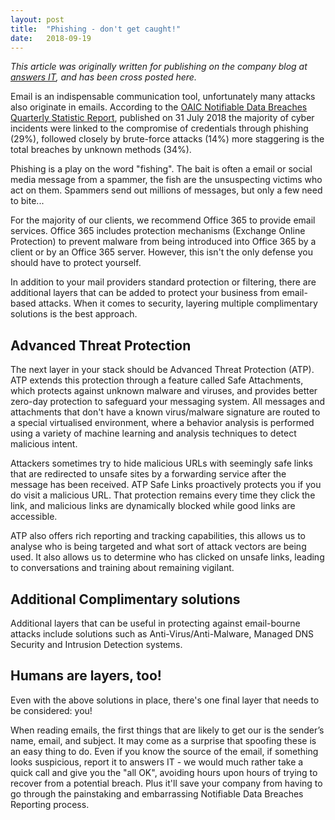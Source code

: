 ```yaml
---
layout: post
title:  "Phishing - don't get caught!"
date:   2018-09-19
---
```

*This article was originally written for publishing on the company blog at [answers IT](https://answersit.com.au), and has been cross posted here.*

Email is an indispensable communication tool, unfortunately many attacks also originate in emails. According to the [OAIC Notifiable Data Breaches Quarterly Statistic Report](https://www.oaic.gov.au/privacy-law/privacy-act/notifiable-data-breaches-scheme/quarterly-statistics-reports/notifiable-data-breaches-quarterly-statistics-report-1-april-30-june-2018#cyber-incident-data-breaches-all-sectors), published on 31 July 2018 the majority of cyber incidents were linked to the compromise of credentials through phishing (29%), followed closely by brute-force attacks (14%) more staggering is the total breaches by unknown methods (34%).

Phishing is a play on the word "fishing". The bait is often a email or social media message from a spammer, the fish are the unsuspecting victims who act on them. Spammers send out millions of messages, but only a few need to bite...

For the majority of our clients, we recommend Office 365 to provide email services.  Office 365 includes protection mechanisms (Exchange Online Protection) to prevent malware from being introduced into Office 365 by a client or by an Office 365 server. However, this isn't the only defense you should have to protect yourself.

In addition to your mail providers standard protection or filtering, there are additional layers that can be added to protect your business from email-based attacks. When it comes to security, layering multiple complimentary solutions is the best approach.

## Advanced Threat Protection

The next layer in your stack should be Advanced Threat Protection (ATP). ATP extends this protection through a feature called Safe Attachments, which protects against unknown malware and viruses, and provides better zero-day protection to safeguard your messaging system. All messages and attachments that don't have a known virus/malware signature are routed to a special virtualised environment, where a behavior analysis is performed using a variety of machine learning and analysis techniques to detect malicious intent.

Attackers sometimes try to hide malicious URLs with seemingly safe links that are redirected to unsafe sites by a forwarding service after the message has been received. ATP Safe Links proactively protects you if you do visit a malicious URL. That protection remains every time they click the link, and malicious links are dynamically blocked while good links are accessible.

ATP also offers rich reporting and tracking capabilities, this allows us to analyse who is being targeted and what sort of attack vectors are being used. It also allows us to determine who has clicked on unsafe links, leading to conversations and training about remaining vigilant.

## Additional Complimentary solutions

Additional layers that can be useful in protecting against email-bourne attacks include solutions such as Anti-Virus/Anti-Malware, Managed DNS Security and Intrusion Detection systems.

## Humans are layers, too!

Even with the above solutions in place, there's one final layer that needs to be considered: you!

When reading emails, the first things that are likely to get our is the sender’s name, email, and subject. It may come as a surprise that spoofing these is an easy thing to do. Even if you know the source of the email, if something looks suspicious, report it to answers IT - we would much rather take a quick call and give you the "all OK", avoiding hours upon hours of trying to recover from a potential breach. Plus it'll save your company from having to go through the painstaking and embarrassing Notifiable Data Breaches Reporting process.